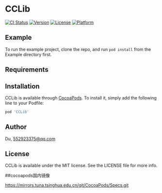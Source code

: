 # CCLib

[![CI Status](https://img.shields.io/travis/Du/CCLib.svg?style=flat)](https://travis-ci.org/Du/CCLib)
[![Version](https://img.shields.io/cocoapods/v/CCLib.svg?style=flat)](https://cocoapods.org/pods/CCLib)
[![License](https://img.shields.io/cocoapods/l/CCLib.svg?style=flat)](https://cocoapods.org/pods/CCLib)
[![Platform](https://img.shields.io/cocoapods/p/CCLib.svg?style=flat)](https://cocoapods.org/pods/CCLib)

## Example

To run the example project, clone the repo, and run `pod install` from the Example directory first.

## Requirements

## Installation

CCLib is available through [CocoaPods](https://cocoapods.org). To install
it, simply add the following line to your Podfile:

```ruby
pod 'CCLib'
```

## Author

Du, 552923375@qq.com

## License

CCLib is available under the MIT license. See the LICENSE file for more info.

##cocoapods国内镜像

https://mirrors.tuna.tsinghua.edu.cn/git/CocoaPods/Specs.git
